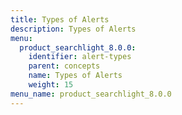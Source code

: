 ```yaml
---
title: Types of Alerts
description: Types of Alerts
menu:
  product_searchlight_8.0.0:
    identifier: alert-types
    parent: concepts
    name: Types of Alerts
    weight: 15
menu_name: product_searchlight_8.0.0
---
```

